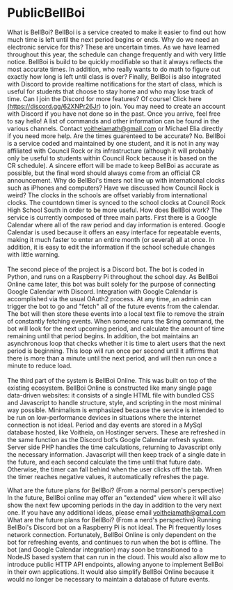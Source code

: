 # PublicBellBoi

What is BellBoi?
BellBoi is a service created to make it easier to find out how much time is left until the next period begins or ends.
Why do we need an electronic service for this?
These are uncertain times. As we have learned throughout this year, the schedule can change frequently and with very little notice. BellBoi is build to be quickly modifiable so that it always
    reflects the most accurate times. In addition, who really wants to do math to figure out exactly how long is left until class is over? Finally, BellBoi is also integrated with Discord to provide
    realtime notifications for the start of class, which is useful for students that choose to stay home and who may lose track of time.
Can I join the Discord for more features?
Of course! Click here <a href="https://discord.gg/62XNPr26Jr">(https://discord.gg/62XNPr26Jr)</a> to join. You may need to create an account with Discord if you have not done so in the past. Once you arrive, feel free to say hello! A list of commands and other information
     can be found in the various channels. Contact voitheiamath@gmail.com or Michael Elia directly if you need more help.
Are the times guarenteed to be accurate?
No. BellBoi is a service coded and maintained by one student, and it is not in any way affiliated with Council Rock or its infrastructure (although it will probably only be useful to students within
    Council Rock because it is based on the CR schedule). A sincere effort will be made to keep BellBoi as accurate as possible, but the final word should always come from an official CR announcement.
Why do BellBoi's timers not line up with international clocks such as iPhones and computers?
Have we discussed how Council Rock is weird? The clocks in the schools are offset variably from international clocks. The countdown timer is synced to the school clocks at Council Rock High School South in
    order to be more useful.
How does BellBoi work?
The service is currently composed of three main parts. First there is a Google Calendar where all of the raw period and day information is entered. Google Calendar is used because it offers an easy interface
    for repeatable events, making it much faster to enter an entire month (or several) all at once. In addition, it is easy to edit the information if the school schedule changes with little warning.<br><br>The second
    piece of the project is a Discord bot. The bot is coded in Python, and runs on a Raspberry Pi throughout the school day. As BellBoi Online came later, this bot was built solely for the purpose of connecting
    Google Calendar with Discord. Integration with Google Calendar is accomplished via the usual OAuth2 process. At any time, an admin can trigger the bot to go and "fetch" all of the future events from the calendar.
    The bot will then store these events into a local text file to remove the strain of constantly fetching events. When someone runs the $ring command, the bot will look for the next upcoming period, and calculate the
    amount of time remaining until that period begins. In addition, the bot maintains an asynchronous loop that checks whether it is time to alert users that the next period is beginning. This loop will run once per second
    until it affirms that there is more than a minute until the next period, and will then run once a minute to reduce load.<br><br>The third part of the system is BellBoi Online. This was built on top of the existing ecosystem.
    BellBoi Online is constructed like many single page data-driven websites: it consists of a single HTML file with bundled CSS and Javascript to handle structure, style, and scripting in the most minimal way possible. Minimalism is
    emphasized because the service is intended to be run on low-performance devices in situations where the internet connection is not ideal. Period and day events are stored in a MySql database hosted, like Voitheia, on Hostinger servers.
    These are refreshed in the same function as the Discord bot's Google Calendar refresh system. Server side PHP handles the time calculations, returning to Javascript only the necessary information. Javascript will then keep track of
    a single date in the future, and each second calculate the time until that future date. Otherwise, the timer can fall behind when the user clicks off the tab. When the timer reaches negative values, it automatically refreshes the page.

What are the future plans for BellBoi? (From a normal person's perspective)
In the future, BellBoi online may offer an "extended" view where it will also show the next few upcoming periods in the day in addition to the very next one. If you have any additional ideas, please email voitheiamath@gmail.com
What are the future plans for BellBoi? (From a nerd's perspective)
Running BellBoi's Discord bot on a Raspberry Pi is not ideal. The Pi frequently loses network connection. Fortunately, BellBoi Online is only dependent on the bot for refreshing events, and continues to run when the bot is offline. 
    The bot (and Google Calendar integration) may soon be transitioned to a NodeJS based system that can run in the cloud. This would also allow me to introduce public HTTP API endpoints, allowing anyone to implement BellBoi in their own
    applications. It would also simplify BellBoi Online because it would no longer be necessary to maintain a database of future events.
